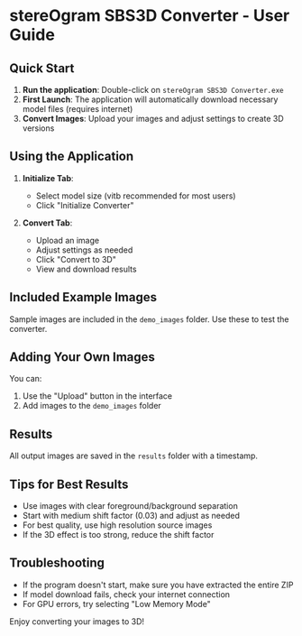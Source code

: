 # stereOgram SBS3D Converter - User Guide

## Quick Start

1. **Run the application**: Double-click on `stereOgram SBS3D Converter.exe`
2. **First Launch**: The application will automatically download necessary model files (requires internet)
3. **Convert Images**: Upload your images and adjust settings to create 3D versions

## Using the Application

1. **Initialize Tab**:
   - Select model size (vitb recommended for most users)
   - Click "Initialize Converter"

2. **Convert Tab**:
   - Upload an image
   - Adjust settings as needed
   - Click "Convert to 3D"
   - View and download results

## Included Example Images

Sample images are included in the `demo_images` folder. Use these to test the converter.

## Adding Your Own Images

You can:
1. Use the "Upload" button in the interface
2. Add images to the `demo_images` folder

## Results

All output images are saved in the `results` folder with a timestamp.

## Tips for Best Results

- Use images with clear foreground/background separation
- Start with medium shift factor (0.03) and adjust as needed
- For best quality, use high resolution source images
- If the 3D effect is too strong, reduce the shift factor

## Troubleshooting

- If the program doesn't start, make sure you have extracted the entire ZIP
- If model download fails, check your internet connection
- For GPU errors, try selecting "Low Memory Mode"

Enjoy converting your images to 3D! 